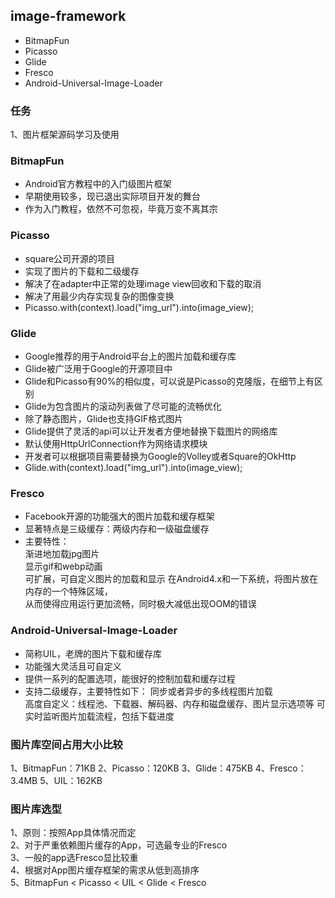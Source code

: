 

## image-framework  
- BitmapFun
- Picasso
- Glide 
- Fresco
- Android-Universal-Image-Loader


### 任务
1、图片框架源码学习及使用


### BitmapFun
- Android官方教程中的入门级图片框架
- 早期使用较多，现已退出实际项目开发的舞台
- 作为入门教程，依然不可忽视，毕竟万变不离其宗 


### Picasso
- square公司开源的项目
- 实现了图片的下载和二级缓存
- 解决了在adapter中正常的处理image view回收和下载的取消
- 解决了用最少内存实现复杂的图像变换
- Picasso.with(context).load("img_url").into(image_view);

### Glide
- Google推荐的用于Android平台上的图片加载和缓存库
- Glide被广泛用于Google的开源项目中
- Glide和Picasso有90%的相似度，可以说是Picasso的克隆版，在细节上有区别
- Glide为包含图片的滚动列表做了尽可能的流畅优化
- 除了静态图片，Glide也支持GIF格式图片
- Glide提供了灵活的api可以让开发者方便地替换下载图片的网络库
- 默认使用HttpUrlConnection作为网络请求模块
- 开发者可以根据项目需要替换为Google的Volley或者Square的OkHttp
- Glide.with(context).load("img_url").into(image_view);

### Fresco
- Facebook开源的功能强大的图片加载和缓存框架
- 显著特点是三级缓存：两级内存和一级磁盘缓存
- 主要特性：   
渐进地加载jpg图片     
显示gif和webp动画   
可扩展，可自定义图片的加载和显示
在Android4.x和一下系统，将图片放在内存的一个特殊区域，        
从而使得应用运行更加流畅，同时极大减低出现OOM的错误    


### Android-Universal-Image-Loader
- 简称UIL，老牌的图片下载和缓存库
- 功能强大灵活且可自定义
- 提供一系列的配置选项，能很好的控制加载和缓存过程
- 支持二级缓存，主要特性如下：
同步或者异步的多线程图片加载   
高度自定义：线程池、下载器、解码器、内存和磁盘缓存、图片显示选项等
可实时监听图片加载流程，包括下载进度 
  

### 图片库空间占用大小比较
1、BitmapFun：71KB
2、Picasso：120KB
3、Glide：475KB
4、Fresco：3.4MB
5、UIL：162KB


### 图片库选型
1、原则：按照App具体情况而定   
2、对于严重依赖图片缓存的App，可选最专业的Fresco   
3、一般的app选Fresco显比较重   
4、根据对App图片缓存框架的需求从低到高排序   
5、BitmapFun < Picasso < UIL < Glide < Fresco  